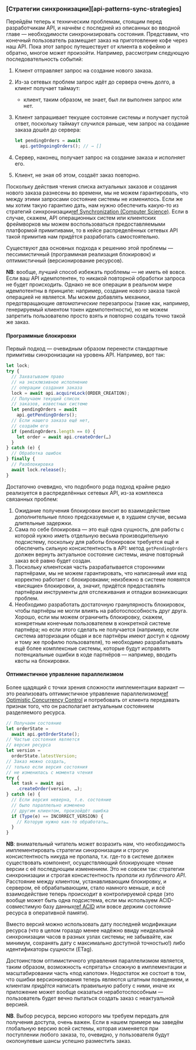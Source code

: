 ### [Стратегии синхронизации][api-patterns-sync-strategies]

Перейдём теперь к техническим проблемам, стоящим перед разработчикам API, и начнём с последней из описанных во вводной главе — необходимости синхронизировать состояния. Представим, что конечный пользователь размещает заказ на приготовление кофе через наш API. Пока этот запрос путешествует от клиента в кофейню и обратно, многое может произойти. Например, рассмотрим следующую последовательность событий:

  1. Клиент отправляет запрос на создание нового заказа.
  2. Из-за сетевых проблем запрос идёт до сервера очень долго, а клиент получает таймаут:
      * клиент, таким образом, не знает, был ли выполнен запрос или нет.
  3. Клиент запрашивает текущее состояние системы и получает пустой ответ, поскольку таймаут случился раньше, чем запрос на создание заказа дошёл до сервера:

      ```typescript
      let pendingOrders = await 
        api.getOngoingOrders(); // → []
      ```

  4. Сервер, наконец, получает запрос на создание заказа и исполняет его.
  5. Клиент, не зная об этом, создаёт заказ повторно.

Поскольку действия чтения списка актуальных заказов и создания нового заказа разнесены во времени, мы не можем гарантировать, что между этими запросами состояние системы не изменилось. Если же мы хотим такую гарантию дать, нам нужно обеспечить какую-то из стратегий синхронизации[ref Synchronization (Computer Science)](https://en.wikipedia.org/wiki/Synchronization_(computer_science)). Если в случае, скажем, API операционных систем или клиентских фреймворков мы можем воспользоваться предоставляемыми платформой примитивами, то в кейсе распределённых сетевых API такой примитив нам придётся разработать самостоятельно.

Существуют два основных подхода к решению этой проблемы — пессимистичный (программная реализация блокировок) и оптимистичный (версионирование ресурсов).

**NB**: вообще, лучший способ избежать проблемы — не иметь её вовсе. Если ваш API идемпотентен, то никакой повторной обработки запроса не будет происходить. Однако не все операции в реальном мире идемпотентны в принципе: например, создание нового заказа такой операцией не является. Мы можем добавлять механики, предотвращающие *автоматические* перезапросы (такие как, например, генерируемый клиентом токен идемпотентности), но не можем запретить пользователю просто взять и повторно создать точно такой же заказ.

#### Программные блокировки

Первый подход — очевидным образом перенести стандартные примитивы синхронизации на уровень API. Например, вот так:

```typescript
let lock;
try {
  // Захватываем право
  // на эксклюзивное исполнение
  // операции создания заказа
  lock = await api.acquireLock(ORDER_CREATION);
  // Получаем текущий список
  // заказов, известных системе
  let pendingOrders = await 
    api.getPendingOrders();
  // Если нашего заказа ещё нет,
  // создаём его
  if (pendingOrders.length == 0) {
    let order = await api.createOrder(…)
  }
} catch (e) {
  // Обработка ошибок
} finally {
  // Разблокировка
  await lock.release();
}
```

Достаточно очевидно, что подобного рода подход крайне редко реализуется в распределённых сетевых API, из-за комплекса связанных проблем:

  1. Ожидание получения блокировки вносит во взаимодействие дополнительные плохо предсказуемые и, в худшем случае, весьма длительные задержки.
  2. Сама по себе блокировка — это ещё одна сущность, для работы с которой нужно иметь отдельную весьма производительную подсистему, поскольку для работы блокировок требуется ещё и обеспечить сильную консистентность в API: метод `getPendingOrders` должен вернуть актуальное состояние системы, иначе повторный заказ всё равно будет создан.
  3. Поскольку клиентская часть разрабатывается сторонними партнёрами, мы не можем гарантировать, что написанный ими код корректно работает с блокировками; неизбежно в системе появятся «висящие» блокировки, а, значит, придётся предоставлять партнёрам инструменты для отслеживания и отладки возникающих проблем.
  4. Необходимо разработать достаточную гранулярность блокировок, чтобы партнёры не могли влиять на работоспособность друг друга. Хорошо, если мы можем ограничить блокировку, скажем, конкретным конечным пользователем в конкретной системе партнёра; но если этого сделать не получается (например, если система авторизации общая и все партнёры имеют доступ к одному и тому же профилю пользователя), то необходимо разрабатывать ещё более комплексные системы, которые будут исправлять потенциальные ошибки в коде партнёров — например, вводить квоты на блокировки.

#### Оптимистичное управление параллелизмом

Более щадящий с точки зрения сложности имплементации вариант — это реализовать оптимистичное управление параллелизмом[ref Optimistic Concurrency Control](https://en.wikipedia.org/wiki/Optimistic_concurrency_control) и потребовать от клиента передавать признак того, что он располагает актуальным состоянием разделяемого ресурса.

```typescript
// Получаем состояние
let orderState = 
  await api.getOrderState();
// Частью состояния является
// версия ресурса
let version = 
  orderState.latestVersion;
// Заказ можно создать,
// только если версия состояния
// не изменилась с момента чтения
try {
  let task = await api
    .createOrder(version, …);
} catch (e) {
  // Если версия неверна, т.е. состояние
  // было параллельно изменено
  // другим клиентом, произойдёт ошибка
  if (Type(e) == INCORRECT_VERSION) {
    // Которую нужно как-то обработать…
  }
}
```

**NB**: внимательный читатель может возразить нам, что необходимость имплементировать стратегии синхронизации и строгую консистентность никуда не пропала, т.к. где-то в системе должен существовать компонент, осуществляющий блокирующее чтение версии с её последующим изменением. Это не совсем так: стратегии синхронизации и строгая консистентность *пропали из публичного API*. Расстояние между клиентом, устанавливающим блокировку, и сервером, её обрабатывающим, стало намного меньше, и всё взаимодействие теперь происходит в контролируемой среде (это вообще может быть одна подсистема, если мы используем ACID-совместимую базу данных[ref ACID](https://en.wikipedia.org/wiki/ACID) или вовсе держим состояние ресурса в оперативной памяти).

Вместо версий можно использовать дату последней модификации ресурса (что в целом гораздо менее надёжно ввиду неидеальной синхронизации часов в разных узлах системы; не забывайте, как минимум, сохранять дату с максимально доступной точностью!) либо идентификаторы сущности (ETag).

Достоинством оптимистичного управления параллелизмом является, таким образом, возможность «спрятать» сложную в имплементации и масштабировании часть «под капотом». Недостаток же состоит в том, что ошибки версионирования теперь являются штатным поведением, и клиентам *придётся* написать правильную работу с ними,  иначе их приложение может вообще оказаться неработоспособным — пользователь будет вечно пытаться создать заказ с неактуальной версией.

**NB**. Выбор ресурса, версию которого мы требуем передать для получения доступа, очень важен. Если в нашем примере мы заведём глобальную версию всей системы, которая изменяется при поступлении любого заказа, то, очевидно, у пользователя будут околонулевые шансы успешно разместить заказ.
